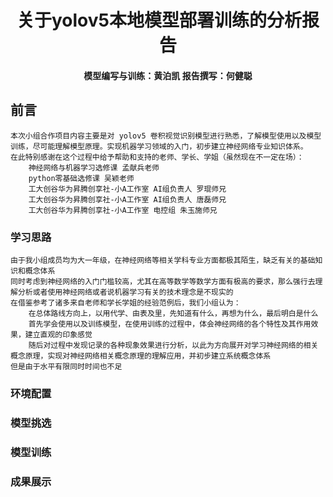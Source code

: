 <h1 align = "center"> 关于yolov5本地模型部署训练的分析报告 </h1>

<h4 align = "center" > 模型编写与训练：黄泊凯    报告撰写：何健聪 </h4>

## 前言

    本次小组合作项目内容主要是对 yolov5 卷积视觉识别模型进行熟悉，了解模型使用以及模型训练，尽可能理解模型原理。实现机器学习领域的入门，初步建立神经网络专业知识体系。
    在此特别感谢在这个过程中给予帮助和支持的老师、学长、学姐（虽然现在不一定在场）：
        神经网络与机器学习选修课 孟献兵老师
        python零基础选修课 吴颖老师
        工大创谷华为昇腾创享社-小A工作室 AI组负责人 罗琨师兄
        工大创谷华为昇腾创享社-小A工作室 AI组负责人 唐磊师兄
        工大创谷华为昇腾创享社-小A工作室 电控组 朱玉施师兄

### 学习思路  

    由于我小组成员均为大一年级，在神经网络等相关学科专业方面都极其陌生，缺乏有关的基础知识和概念体系
    同时考虑到神经网络的入门门槛较高，尤其在高等数学等数学方面有极高的要求，那么强行去理解分析或者使用神经网络或者说机器学习有关的技术理念是不现实的
    在借鉴参考了诸多来自老师和学长学姐的经验范例后，我们小组认为：
        在总体路线方向上，以用代学、由表及里，先知道有什么，再想为什么，最后明白是什么
        首先学会使用以及训练模型，在使用训练的过程中，体会神经网络的各个特性及其作用效果，建立直观的印象感觉
        随后对过程中发现记录的各种现象效果进行分析，以此为方向展开对学习神经网络的相关概念原理，实现对神经网络相关概念原理的理解应用，并初步建立系统概念体系
    但是由于水平有限同时时间也不足

### 环境配置

### 模型挑选  

### 模型训练  

### 成果展示
